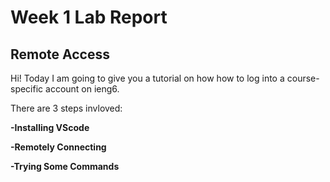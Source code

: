 # **Week 1 Lab Report**
## **Remote Access**
Hi! Today I am going to give you a tutorial on how how to log into a course-specific account on ieng6.

There are 3 steps invloved:

**-Installing VScode**

**-Remotely Connecting**

**-Trying Some Commands**
